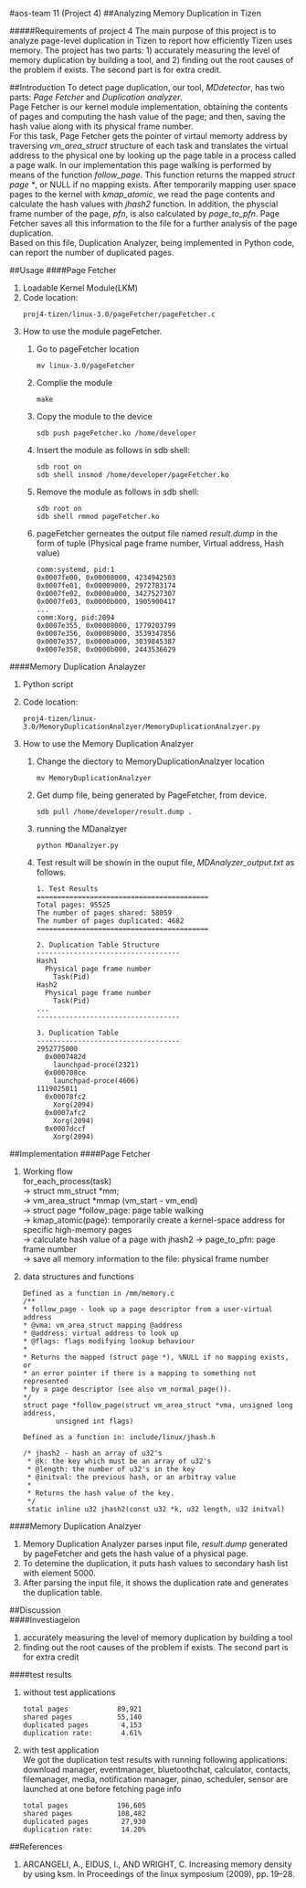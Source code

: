 #aos-team 11 (Project 4)
##Analyzing Memory Duplication in Tizen

#####Requirements of project 4
The main purpose of this project is to analyze page-level duplication in Tizen to report how efficiently Tizen uses memory. The project has two parts: 1) accurately measuring the level of memory duplication by building a tool, and 2) finding out the root causes of the problem if exists. The second part is for extra credit.

##Introduction
To detect page duplication, our tool, _MDdetector_, has two parts: _Page Fetcher_ and _Duplication analyzer_.  
Page Fetcher is our kernel module implementation, obtaining the contents of pages and computing the hash value of the page; and then, saving the hash value along with its physical frame number.  
For this task, Page Fetcher gets the pointer of virtaul memorty address by traversing _vm_area_struct_ structure of each task and translates the virtual address to the physical one by looking up the page table in a process called a page walk. In our implementation this page walking is performed by means of the function _follow_page_. This function returns the mapped _struct page *_, or NULL if no mapping exists. After temporarily mapping user space pages to the kernel with _kmap_atomic_, we read the page contents and calculate the hash values with _jhash2_ function. In addition, the physcial frame number of the page, _pfn_, is also calculated by _page_to_pfn_. Page Fetcher saves all this information to the file for a further analysis of the page duplication.  
Based on this file, Duplication Analyzer, being implemented in Python code, can report the number of duplicated pages.


##Usage
####Page Fetcher  
1. Loadable Kernel Module(LKM)  
2. Code location:  
	```
	proj4-tizen/linux-3.0/pageFetcher/pageFetcher.c
	```  
3. How to use the module pageFetcher. 
	1. Go to pageFetcher location
	 	```
		mv linux-3.0/pageFetcher
		```
	2. Complie the module 
		```
		make 
		```
	3. Copy the module to the device
		```
		sdb push pageFetcher.ko /home/developer 
		```

	4. Insert the module as follows in sdb shell:
		```
		sdb root on
		sdb shell insmod /home/developer/pageFetcher.ko
		```
	
	5. Remove the module as follows in sdb shell:
		```	
		sdb root on
		sdb shell rmmod pageFetcher.ko
		```
	4. pageFetcher gerneates the output file named _result.dump_ in the form of tuple (Physical page frame number, Virtual address, Hash value)
	
		```	
		comm:systemd, pid:1  
		0x0007fe00, 0x00008000, 4234942503  
		0x0007fe01, 0x00009000, 2972783174  
		0x0007fe02, 0x0000a000, 3427527307  
		0x0007fe03, 0x0000b000, 1905900417  
		...  
		comm:Xorg, pid:2094  
		0x0007e355, 0x00008000, 1779203799  
		0x0007e356, 0x00009000, 3539347856  
		0x0007e357, 0x0000a000, 3039845387  
		0x0007e358, 0x0000b000, 2443536629  
		```
 
####Memory Duplication Analayzer
1. Python script  
2. Code location:    
	```  
	proj4-tizen/linux-3.0/MemoryDuplicationAnalzyer/MemoryDuplicationAnalzyer.py
	```    
	
3. How to use the Memory Duplication Analzyer
	1. Change the diectory to MemoryDuplicationAnalzyer location
	 	```
		mv MemoryDuplicationAnalzyer
		```
	2. Get dump file, being generated by PageFetcher, from device. 
		```  
		sdb pull /home/developer/result.dump . 
		```
	3. running the MDanalzyer
		```
		python MDanalzyer.py
		```

	4. Test result will be showin in the ouput file, _MDAnalyzer_output.txt_ as follows.
		```  
		1. Test Results  
		==========================================  
		Total pages: 95525  
		The number of pages shared: 58059  
		The number of pages duplicated: 4682  
		==========================================
		
		2. Duplication Table Structure  
		-----------------------------------  
		Hash1  
		  Physical page frame number  
		    Task(Pid)  
		Hash2  
		  Physical page frame number  
		    Task(Pid)  
		...  
		-----------------------------------  

		3. Duplication Table  
		-----------------------------------  
		2952775000  
		  0x0007482d  
		    launchpad-proce(2321)  
		  0x000708ce   
		    launchpad-proce(4606)  
		1119025011  
		  0x00078fc2  
		    Xorg(2094)  
		  0x0007afc2  
		    Xorg(2094)  
		  0x0007dccf  
		    Xorg(2094)  
		```  

##Implementation
####Page Fetcher
1. Working flow  
  for_each_process(task)  
  → struct mm_struct *mm;   
  → vm_area_struct *mmap (vm_start - vm_end)  
  → struct page *follow_page: page table walking  
  → kmap_atomic(page): temporarily create a kernel-space address for specific high-memory pages  
  → calculate hash value of a page with jhash2 
  → page_to_pfn: page frame number  
  → save all memory information to the file: physical frame number

2. data structures and functions  
	```  
	Defined as a function in /mm/memory.c    
	/**    
 	* follow_page - look up a page descriptor from a user-virtual address  
 	* @vma: vm_area_struct mapping @address  
	* @address: virtual address to look up  
 	* @flags: flags modifying lookup behaviour  
 	*  
 	* Returns the mapped (struct page *), %NULL if no mapping exists, or  
 	* an error pointer if there is a mapping to something not represented  
 	* by a page descriptor (see also vm_normal_page()).  
 	*/  
	struct page *follow_page(struct vm_area_struct *vma, unsigned long address,
			unsigned int flags)
	```  	 
	```  
	Defined as a function in: include/linux/jhash.h  
 
	/* jhash2 - hash an array of u32's  
	 * @k: the key which must be an array of u32's  
	 * @length: the number of u32's in the key  
	 * @initval: the previous hash, or an arbitray value  
	 *  
	 * Returns the hash value of the key.  
	 */  
	 static inline u32 jhash2(const u32 *k, u32 length, u32 initval)  
  	```  
  	
####Memory Duplication Analzyer
1. Memory Duplication Analyzer parses input file, _result.dump_ generated by pageFetcher and gets the hash value of a physical page.
2. To detemine the duplication, it puts hash values to secondary hash list with element 5000.
3. After parsing the input file, it shows the duplication rate and generates the duplication table. 


##Discussion  
####Investiageion
1. accurately measuring the level of memory duplication by building a tool
2. finding out the root causes of the problem if exists. The second part is for extra credit

####test results  
1. without test applications  
	```  
	total pages            89,921     
	shared pages           55,140   
	duplicated pages        4,153
	duplication rate:       4.61%
	```  

2. with test application  
	We got the duplication test results with running following applications: download manager, eventmanager, bluetoothchat, calculator, contacts, filemanager, media, notification manager, pinao, scheduler, sensor are launched at one before fetching page info

	```  
	total pages            196,605  
	shared pages           108,482    
	duplicated pages        27,930
	duplication rate:       14.20%
	```  

##References  
1. ARCANGELI, A., EIDUS, I., AND WRIGHT, C. Increasing memory density by using ksm. In Proceedings of the linux symposium (2009), pp. 19–28.
